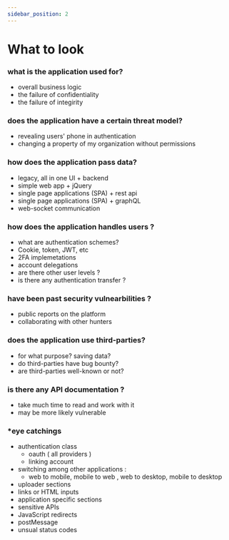 ```yaml
---
sidebar_position: 2
---
```


# What to look


### what is the  application used for? 
   - overall business logic 
   - the failure of confidentiality 
   - the failure of integirity 


### does the application have a certain threat model? 
   - revealing users' phone in authentication 
   - changing a property of my organization without permissions 

### how does the application pass data? 
   - legacy, all in one UI + backend 
   - simple web app + jQuery 
   - single page applications (SPA) + rest api 
   - single page applications (SPA) + graphQL
   - web-socket communication 

### how does the application handles users ? 
   - what are authentication schemes? 
   - Cookie, token, JWT, etc 
   - 2FA implemetations 
   - account delegations 
   - are there other user levels ? 
   - is there any authentication transfer ? 

### have been past security vulnearbilities ? 
   - public reports on the platform
   - collaborating with other hunters 


### does the application use third-parties?
   - for what purpose? saving data? 
   - do third-parties have bug bounty? 
   - are third-parties well-known or not?  

### is there any API documentation ? 
   - take much time to read and work with it 
   - may be more likely vulnerable 

### *eye catchings 
   - authentication class 
        - oauth ( all providers ) 
        - linking account
   - switching among other applications  : 
        - web to mobile, mobile to web , web to desktop, mobile to desktop
   - uploader sections 
   - links or HTML inputs 
   - application specific sections 
   - sensitive APIs 
   - JavaScript redirects 
   - postMessage 
   - unsual status codes 